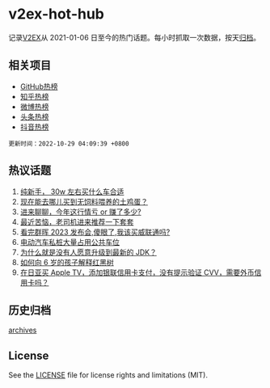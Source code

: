 # v2ex-hot-hub

 记录[V2EX](https://www.v2ex.com/)从 2021-01-06 日至今的热门话题。每小时抓取一次数据，按天[归档](archives)。
 
 ## 相关项目

- [GitHub热榜](https://github.com/lonnyzhang423/github-hot-hub)
- [知乎热榜](https://github.com/lonnyzhang423/zhihu-hot-hub)
- [微博热榜](https://github.com/lonnyzhang423/weibo-hot-hub)
- [头条热榜](https://github.com/lonnyzhang423/toutiao-hot-hub)
- [抖音热榜](https://github.com/lonnyzhang423/douyin-hot-hub)


 `更新时间：2022-10-29 04:09:39 +0800`

## 热议话题

1. [纯新手， 30w 左右买什么车合适](https://www.v2ex.com/t/890619)
1. [现在能去哪儿买到无饲料喂养的土鸡蛋？](https://www.v2ex.com/t/890560)
1. [进来聊聊，今年这行情亏 or 赚了多少?](https://www.v2ex.com/t/890671)
1. [最近苦恼，老司机进来推荐一下套套](https://www.v2ex.com/t/890583)
1. [看完群晖 2023 发布会,傻眼了,我该买威联通吗?](https://www.v2ex.com/t/890579)
1. [电动汽车私桩大量占用公共车位](https://www.v2ex.com/t/890566)
1. [为什么就是没有人愿意升级到最新的 JDK？](https://www.v2ex.com/t/890606)
1. [如何向 6 岁的孩子解释红黑树](https://www.v2ex.com/t/890715)
1. [在日亚买 Apple TV，添加银联信用卡支付，没有提示验证 CVV，需要外币信用卡吗？](https://www.v2ex.com/t/890558)

## 历史归档

[archives](archives)

## License

See the [LICENSE](LICENSE) file for license rights and limitations (MIT).

